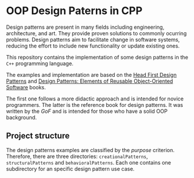 # OOP Design Paterns in CPP

Design patterns are present in many fields including engineering, architecture, and art.
They provide proven solutions to commonly ocurring problems.
Design patterns aim to facilitate change in software systems,
reducing the effort to include new functionality or update existing ones.

This repository contains the implementation of some design patterns in the `C++` programming language.

The examples and implementation are based on the
[Head First Design Patterns](https://learning.oreilly.com/library/view/head-first-design/9781492077992) and
[Design Patterns: Elements of Reusable Object-Oriented Software](https://learning.oreilly.com/library/view/design-patterns-elements/0201633612/)
books.

The first one follows a more didactic approach and is intended for novice programmers. The latter is the reference book for design patterns. It was written by the *GoF* and is intended for those who have a solid OOP background.

## Project structure
The design patterns examples are classified by the *purpose* criterion.
Therefore, there are three directories: `creationalPatterns`, `structuralPatterns` and `behavioralPatterns`.
Each one contains one subdirectory for an specific design pattern use case.

